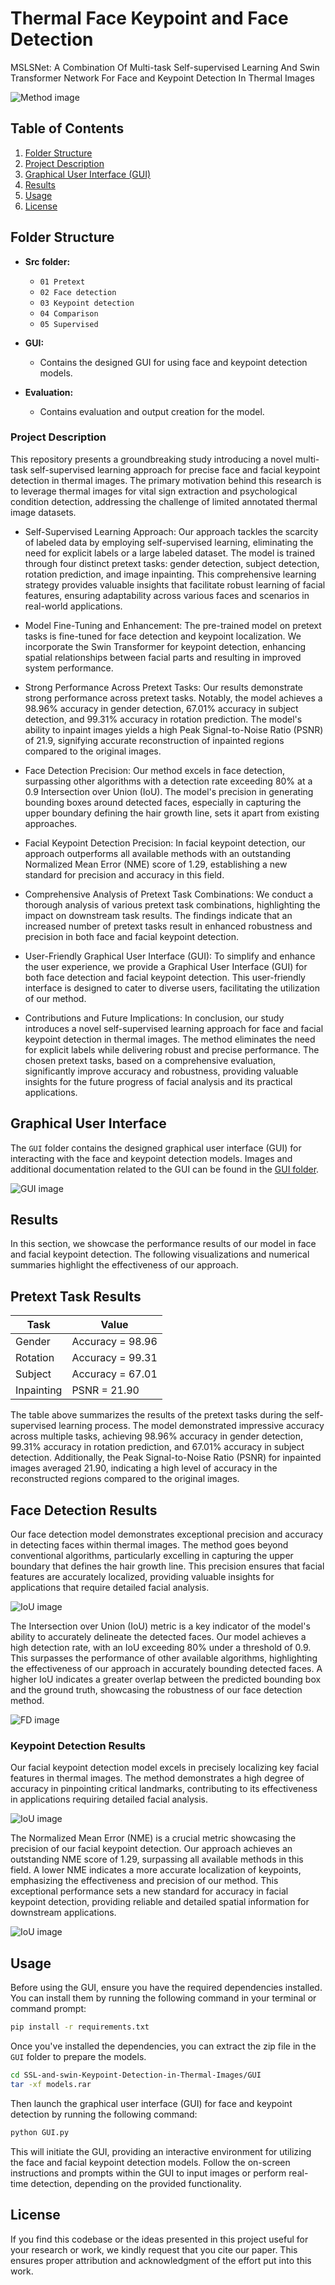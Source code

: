 # Thermal Face Keypoint and Face Detection

MSLSNet: A Combination Of Multi-task Self-supervised Learning And Swin Transformer Network For Face and Keypoint Detection In Thermal Images 

![Method image](Images/Method.jpg)

## Table of Contents

1. [Folder Structure](#folder-structure)
2. [Project Description](#project-description)
3. [Graphical User Interface (GUI)](#graphical-user-interface)
4. [Results](#results)
5. [Usage](#usage)
6. [License](#license)



## Folder Structure

- **Src folder:**
  - `01 Pretext`
  - `02 Face detection`
  - `03 Keypoint detection`
  - `04 Comparison`
  - `05 Supervised`

- **GUI:**
  - Contains the designed GUI for using face and keypoint detection models.

- **Evaluation:**
  - Contains evaluation and output creation for the model.



### Project Description

This repository presents a groundbreaking study introducing a novel multi-task self-supervised learning approach for precise face and facial keypoint detection in thermal images. The primary motivation behind this research is to leverage thermal images for vital sign extraction and psychological condition detection, addressing the challenge of limited annotated thermal image datasets.

* Self-Supervised Learning Approach: Our approach tackles the scarcity of labeled data by employing self-supervised learning, eliminating the need for explicit labels or a large labeled dataset. The model is trained through four distinct pretext tasks: gender detection, subject detection, rotation prediction, and image inpainting. This comprehensive learning strategy provides valuable insights that facilitate robust learning of facial features, ensuring adaptability across various faces and scenarios in real-world applications.

* Model Fine-Tuning and Enhancement: The pre-trained model on pretext tasks is fine-tuned for face detection and keypoint localization. We incorporate the Swin Transformer for keypoint detection, enhancing spatial relationships between facial parts and resulting in improved system performance.

* Strong Performance Across Pretext Tasks: Our results demonstrate strong performance across pretext tasks. Notably, the model achieves a 98.96% accuracy in gender detection, 67.01% accuracy in subject detection, and 99.31% accuracy in rotation prediction. The model's ability to inpaint images yields a high Peak Signal-to-Noise Ratio (PSNR) of 21.9, signifying accurate reconstruction of inpainted regions compared to the original images.

* Face Detection Precision: Our method excels in face detection, surpassing other algorithms with a detection rate exceeding 80% at a 0.9 Intersection over Union (IoU). The model's precision in generating bounding boxes around detected faces, especially in capturing the upper boundary defining the hair growth line, sets it apart from existing approaches.

* Facial Keypoint Detection Precision: In facial keypoint detection, our approach outperforms all available methods with an outstanding Normalized Mean Error (NME) score of 1.29, establishing a new standard for precision and accuracy in this field.

* Comprehensive Analysis of Pretext Task Combinations: We conduct a thorough analysis of various pretext task combinations, highlighting the impact on downstream task results. The findings indicate that an increased number of pretext tasks result in enhanced robustness and precision in both face and facial keypoint detection.

* User-Friendly Graphical User Interface (GUI): To simplify and enhance the user experience, we provide a Graphical User Interface (GUI) for both face detection and facial keypoint detection. This user-friendly interface is designed to cater to diverse users, facilitating the utilization of our method.

* Contributions and Future Implications: In conclusion, our study introduces a novel self-supervised learning approach for face and facial keypoint detection in thermal images. The method eliminates the need for explicit labels while delivering robust and precise performance. The chosen pretext tasks, based on a comprehensive evaluation, significantly improve accuracy and robustness, providing valuable insights for the future progress of facial analysis and its practical applications.



## Graphical User Interface

The `GUI` folder contains the designed graphical user interface (GUI) for interacting with the face and keypoint detection models. Images and additional documentation related to the GUI can be found in the [GUI folder](./GUI).

![GUI image](Images/GUI.jpg)



## Results

In this section, we showcase the performance results of our model in face and facial keypoint detection. The following visualizations and numerical summaries highlight the effectiveness of our approach.

## Pretext Task Results

| Task        | Value              |
|-------------|---------------------|
| Gender      | Accuracy = 98.96   |
| Rotation    | Accuracy = 99.31   |
| Subject     | Accuracy = 67.01   |
| Inpainting  | PSNR = 21.90        |

The table above summarizes the results of the pretext tasks during the self-supervised learning process. The model demonstrated impressive accuracy across multiple tasks, achieving 98.96% accuracy in gender detection, 99.31% accuracy in rotation prediction, and 67.01% accuracy in subject detection. Additionally, the Peak Signal-to-Noise Ratio (PSNR) for inpainted images averaged 21.90, indicating a high level of accuracy in the reconstructed regions compared to the original images.

## Face Detection Results
Our face detection model demonstrates exceptional precision and accuracy in detecting faces within thermal images. The method goes beyond conventional algorithms, particularly excelling in capturing the upper boundary that defines the hair growth line. This precision ensures that facial features are accurately localized, providing valuable insights for applications that require detailed facial analysis.

![IoU image](Images/IoU.jpg)

The Intersection over Union (IoU) metric is a key indicator of the model's ability to accurately delineate the detected faces. Our model achieves a high detection rate, with an IoU exceeding 80% under a threshold of 0.9. This surpasses the performance of other available algorithms, highlighting the effectiveness of our approach in accurately bounding detected faces. A higher IoU indicates a greater overlap between the predicted bounding box and the ground truth, showcasing the robustness of our face detection method.

![FD image](Images/FD.jpg)

### Keypoint Detection Results

Our facial keypoint detection model excels in precisely localizing key facial features in thermal images. The method demonstrates a high degree of accuracy in pinpointing critical landmarks, contributing to its effectiveness in applications requiring detailed facial analysis.

![IoU image](Images/NME.jpg)

The Normalized Mean Error (NME) is a crucial metric showcasing the precision of our facial keypoint detection. Our approach achieves an outstanding NME score of 1.29, surpassing all available methods in this field. A lower NME indicates a more accurate localization of keypoints, emphasizing the effectiveness and precision of our method. This exceptional performance sets a new standard for accuracy in facial keypoint detection, providing reliable and detailed spatial information for downstream applications.

![IoU image](Images/KD.jpg)



## Usage

Before using the GUI, ensure you have the required dependencies installed. You can install them by running the following command in your terminal or command prompt:

```bash
pip install -r requirements.txt
```

Once you've installed the dependencies, you can extract the zip file in the `GUI` folder to prepare the models.

```bash
cd SSL-and-swin-Keypoint-Detection-in-Thermal-Images/GUI
tar -xf models.rar
```

Then launch the graphical user interface (GUI) for face and keypoint detection by running the following command:

```bash
python GUI.py
```

This will initiate the GUI, providing an interactive environment for utilizing the face and facial keypoint detection models. Follow the on-screen instructions and prompts within the GUI to input images or perform real-time detection, depending on the provided functionality.



## License

If you find this codebase or the ideas presented in this project useful for your research or work, we kindly request that you cite our paper. This ensures proper attribution and acknowledgment of the effort put into this work.
